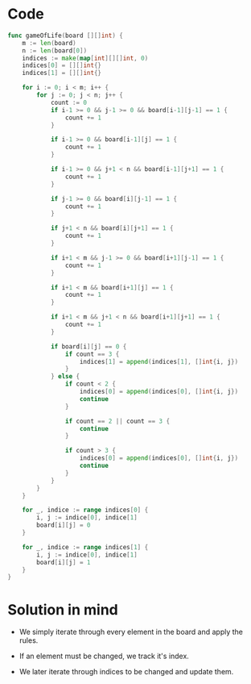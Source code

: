 Code
====

```go
func gameOfLife(board [][]int) {
	m := len(board)
	n := len(board[0])
	indices := make(map[int][][]int, 0)
	indices[0] = [][]int{}
	indices[1] = [][]int{}

	for i := 0; i < m; i++ {
		for j := 0; j < n; j++ {
			count := 0
			if i-1 >= 0 && j-1 >= 0 && board[i-1][j-1] == 1 {
				count += 1
			}

			if i-1 >= 0 && board[i-1][j] == 1 {
				count += 1
			}

			if i-1 >= 0 && j+1 < n && board[i-1][j+1] == 1 {
				count += 1
			}

			if j-1 >= 0 && board[i][j-1] == 1 {
				count += 1
			}

			if j+1 < n && board[i][j+1] == 1 {
				count += 1
			}

			if i+1 < m && j-1 >= 0 && board[i+1][j-1] == 1 {
				count += 1
			}

			if i+1 < m && board[i+1][j] == 1 {
				count += 1
			}

			if i+1 < m && j+1 < n && board[i+1][j+1] == 1 {
				count += 1
			}

			if board[i][j] == 0 {
				if count == 3 {
					indices[1] = append(indices[1], []int{i, j})
				}
			} else {
				if count < 2 {
					indices[0] = append(indices[0], []int{i, j})
					continue
				}

				if count == 2 || count == 3 {
					continue
				}

				if count > 3 {
					indices[0] = append(indices[0], []int{i, j})
					continue
				}
			}
		}
	}

	for _, indice := range indices[0] {
		i, j := indice[0], indice[1]
		board[i][j] = 0
	}

	for _, indice := range indices[1] {
		i, j := indice[0], indice[1]
		board[i][j] = 1
	}
}
```

Solution in mind
================

-	We simply iterate through every element in the board and apply the rules.

-	If an element must be changed, we track it's index.

-	We later iterate through indices to be changed and update them.
